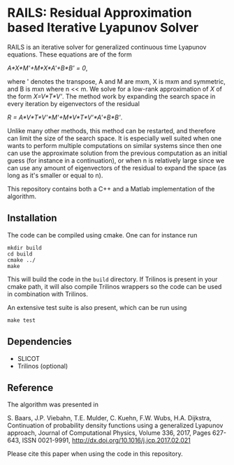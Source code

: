 # RAILS: Residual Approximation based Iterative Lyapunov Solver

RAILS is an iterative solver for generalized continuous time Lyapunov equations. These equations are of the form

*A\*X\*M'+M\*X\*A'+B\*B' = 0*,

where ' denotes the transpose, A and M are mxm, X is mxm and symmetric, and B is mxn where n << m. We solve for a low-rank approximation of *X* of the form *X=V\*T\*V'*. The method work by expanding the search space in every iteration by eigenvectors of the residual

*R = A\*V\*T\*V'\*M'+M\*V\*T\*V'\*A'+B\*B'*.

Unlike many other methods, this method can be restarted, and therefore can limit the size of the search space. It is especially well suited when one wants to perform multiple computations on similar systems since then one can use the approximate solution from the previous computation as an initial guess (for instance in a continuation), or when n is relatively large since we can use any amount of eigenvectors of the residual to expand the space (as long as it's smaller or equal to n).

This repository contains both a C++ and a Matlab implementation of the algorithm.

## Installation

The code can be compiled using cmake. One can for instance run

```
mkdir build
cd build
cmake ../
make
```

This will build the code in the `build` directory. If Trilinos is present in your cmake path, it will also compile Trilinos wrappers so the code can be used in combination with Trilinos.

An extensive test suite is also present, which can be run using

```
make test
```

## Dependencies

* SLICOT
* Trilinos (optional)

## Reference

The algorithm was presented in

S\. Baars, J.P. Viebahn, T.E. Mulder, C. Kuehn, F.W. Wubs, H.A. Dijkstra, Continuation of probability density functions using a generalized Lyapunov approach, Journal of Computational Physics, Volume 336, 2017, Pages 627-643, ISSN 0021-9991, http://dx.doi.org/10.1016/j.jcp.2017.02.021

Please cite this paper when using the code in this repository.

